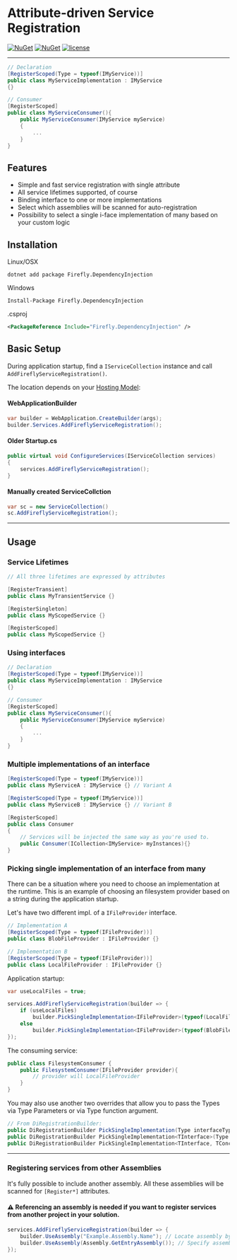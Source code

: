 # Attribute-driven Service Registration

[![NuGet](https://img.shields.io/nuget/v/Firefly.DependencyInjection.svg)](https://www.nuget.org/packages/Firefly.DependencyInjection)
[![NuGet](https://img.shields.io/nuget/dt/Firefly.DependencyInjection.svg)](https://www.nuget.org/packages/Firefly.DependencyInjection)
[![license](https://img.shields.io/github/license/mashape/apistatus.svg)]()

---

```csharp
// Declaration
[RegisterScoped(Type = typeof(IMyService))]
public class MyServiceImplementation : IMyService
{}

// Consumer
[RegisterScoped]
public class MyServiceConsumer(){
    public MyServiceConsumer(IMyService myService)
    {
        ...
    }
}
```

## Features

 - Simple and fast service registration with single attribute
 - All service lifetimes supported, of course
 - Binding interface to one or more implementations
 - Select which assemblies will be scanned for auto-registration
 - Possibility to select a single i-face implementation of many based on your custom logic

## Installation

Linux/OSX
```shell
dotnet add package Firefly.DependencyInjection
```

Windows
```shell
Install-Package Firefly.DependencyInjection
```

.csproj
```xml
<PackageReference Include="Firefly.DependencyInjection" />
```

## Basic Setup

During application startup, find a `IServiceCollection` instance and call `AddFireflyServiceRegistration()`.

The location depends on your [Hosting Model](https://learn.microsoft.com/en-us/aspnet/core/fundamentals/minimal-apis/webapplication?view=aspnetcore-7.0):

#### WebApplicationBuilder
```cs
var builder = WebApplication.CreateBuilder(args);
builder.Services.AddFireflyServiceRegistration();
```
#### Older Startup.cs
```csharp
public virtual void ConfigureServices(IServiceCollection services)
{
    services.AddFireflyServiceRegistration();
}
```
#### Manually created ServiceCollction 
```csharp
var sc = new ServiceCollection()
sc.AddFireflyServiceRegistration();
```
---

## Usage

### Service Lifetimes

```cs
// All three lifetimes are expressed by attributes

[RegisterTransient]
public class MyTransientService {}

[RegisterSingleton]
public class MyScopedService {}

[RegisterScoped]
public class MyScopedService {}
```

### Using interfaces

```csharp
// Declaration
[RegisterScoped(Type = typeof(IMyService))]
public class MyServiceImplementation : IMyService
{}

// Consumer
[RegisterScoped]
public class MyServiceConsumer(){
    public MyServiceConsumer(IMyService myService)
    {
        ...
    }
}
```

### Multiple implementations of an interface

```cs
[RegisterScoped(Type = typeof(IMyService))] 
public class MyServiceA : IMyService {} // Variant A

[RegisterScoped(Type = typeof(IMyService))] 
public class MyServiceB : IMyService {} // Variant B

[RegisterScoped]
public class Consumer 
{
    // Services will be injected the same way as you're used to.
    public Consumer(ICollection<IMyService> myInstances){}
}
```

### Picking single implementation of an interface from many

There can be a situation where you need to choose an implementation at the runtime. 
This is an example of choosing an filesystem provider based on a string during the application startup.

Let's have two different impl. of a `IFileProvider` interface.
```csharp
// Implementation A
[RegisterScoped(Type = typeof(IFileProvider))]
public class BlobFileProvider : IFileProvider {} 

// Implementation B
[RegisterScoped(Type = typeof(IFileProvider))]
public class LocalFileProvider : IFileProvider {}
```

Application startup:
```csharp
var useLocalFiles = true;

services.AddFireflyServiceRegistration(builder => {
    if (useLocalFiles)
        builder.PickSingleImplementation<IFileProvider>(typeof(LocalFileProvider));
    else
        builder.PickSingleImplementation<IFileProvider>(typeof(BlobFileProvider));
});
```

The consuming service:
```csharp
public class FilesystemConsumer {
    public FilesystemConsumer(IFileProvider provider){
        // provider will LocalFileProvider
    }
}
```

You may also use another two overrides that allow you to pass the Types via Type Parameters or via Type function argument.
```csharp
// From DiRegistrationBuilder: 
public DiRegistrationBuilder PickSingleImplementation(Type interfaceType, Type concreteType);
public DiRegistrationBuilder PickSingleImplementation<TInterface>(Type concreteType);
public DiRegistrationBuilder PickSingleImplementation<TInterface, TConcrete>()
```

---

### Registering services from other Assemblies

It's fully possible to include another assembly. All these assemblies will be scanned for `[Register*]` attributes.
#### ⚠ Referencing an assembly is needed if you want to register services from another project in your solution.

```csharp
services.AddFireflyServiceRegistration(builder => {
    builder.UseAssembly("Example.Assembly.Name"); // Locate assembly by string
    builder.UseAssembly(Assembly.GetEntryAssembly()); // Specify assembly by the Assembly type and pass anything you need.
});
```


